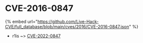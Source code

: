 # CVE-2016-0847
{% embed url="https://github.com/Live-Hack-CVE/full_database/blob/main/cves/2016/CVE-2016-0847.json" %}

* r1is ~> [CVE-2022-0847](https://www.alice-snow.ru/2016/database/cve-2016-0847/cve-2022-0847-r1is)